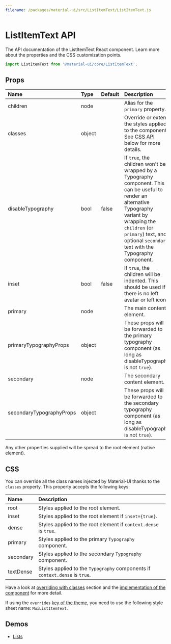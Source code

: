 ```yaml
---
filename: /packages/material-ui/src/ListItemText/ListItemText.js
---
```


<!--- This documentation is automatically generated, do not try to edit it. -->

# ListItemText API

<p class="description">The API documentation of the ListItemText React component. Learn more about the properties and the CSS customization points.</p>

```js
import ListItemText from '@material-ui/core/ListItemText';
```



## Props

| Name | Type | Default | Description |
|:-----|:-----|:--------|:------------|
| <span class="prop-name">children</span> | <span class="prop-type">node</span> |   | Alias for the `primary` property. |
| <span class="prop-name">classes</span> | <span class="prop-type">object</span> |   | Override or extend the styles applied to the component. See [CSS API](#css-api) below for more details. |
| <span class="prop-name">disableTypography</span> | <span class="prop-type">bool</span> | <span class="prop-default">false</span> | If `true`, the children won't be wrapped by a Typography component. This can be useful to render an alternative Typography variant by wrapping the `children` (or `primary`) text, and optional `secondary` text with the Typography component. |
| <span class="prop-name">inset</span> | <span class="prop-type">bool</span> | <span class="prop-default">false</span> | If `true`, the children will be indented. This should be used if there is no left avatar or left icon. |
| <span class="prop-name">primary</span> | <span class="prop-type">node</span> |   | The main content element. |
| <span class="prop-name">primaryTypographyProps</span> | <span class="prop-type">object</span> |   | These props will be forwarded to the primary typography component (as long as disableTypography is not `true`). |
| <span class="prop-name">secondary</span> | <span class="prop-type">node</span> |   | The secondary content element. |
| <span class="prop-name">secondaryTypographyProps</span> | <span class="prop-type">object</span> |   | These props will be forwarded to the secondary typography component (as long as disableTypography is not `true`). |

Any other properties supplied will be spread to the root element (native element).

## CSS

You can override all the class names injected by Material-UI thanks to the `classes` property.
This property accepts the following keys:


| Name | Description |
|:-----|:------------|
| <span class="prop-name">root</span> | Styles applied to the root element.
| <span class="prop-name">inset</span> | Styles applied to the root element if `inset={true}`.
| <span class="prop-name">dense</span> | Styles applied to the root element if `context.dense` is `true`.
| <span class="prop-name">primary</span> | Styles applied to the primary `Typography` component.
| <span class="prop-name">secondary</span> | Styles applied to the secondary `Typography` component.
| <span class="prop-name">textDense</span> | Styles applied to the `Typography` components if `context.dense` is `true`.

Have a look at [overriding with classes](/customization/overrides/#overriding-with-classes) section
and the [implementation of the component](https://github.com/mui-org/material-ui/blob/master/packages/material-ui/src/ListItemText/ListItemText.js)
for more detail.

If using the `overrides` [key of the theme](/customization/themes/#css),
you need to use the following style sheet name: `MuiListItemText`.

## Demos

- [Lists](/demos/lists/)

